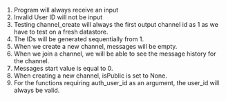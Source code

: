 1. Program will always receive an input 
2. Invalid User ID will not be input 
3. Testing channel_create will always the first output channel id as 1 as we have to test on a fresh datastore. 
4. The IDs will be generated sequentially from 1.
5. When we create a new channel, messages will be empty.
6. When we join a channel, we will be able to see the message history for the channel.
7. Messages start value is equal to 0. 
8. When creating a new channel, isPublic is set to None.
9. For the functions requiring auth_user_id as an argument, the user_id will always be valid.
